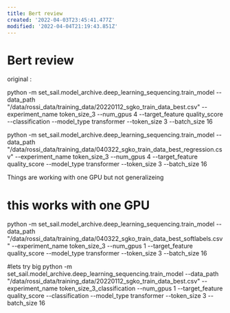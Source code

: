 ```yaml
---
title: Bert review
created: '2022-04-03T23:45:41.477Z'
modified: '2022-04-04T21:19:43.851Z'
---
```


# Bert review

original :

python -m set_sail.model_archive.deep_learning_sequencing.train_model --data_path "/data/rossi_data/training_data/20220112_sgko_train_data_best.csv" --experiment_name token_size_3 --num_gpus 4 --target_feature quality_score --classification --model_type transformer --token_size 3 --batch_size 16

python -m set_sail.model_archive.deep_learning_sequencing.train_model --data_path "/data/rossi_data/training_data/040322_sgko_train_data_best_regression.csv" --experiment_name token_size_3 --num_gpus 4 --target_feature quality_score --model_type transformer --token_size 3 --batch_size 16



Things are working with one GPU but not generalizeing


# this works with one GPU
python -m set_sail.model_archive.deep_learning_sequencing.train_model --data_path "/data/rossi_data/training_data/040322_sgko_train_data_best_softlabels.csv" --experiment_name token_size_3 --num_gpus 1 --target_feature quality_score --model_type transformer --token_size 3 --batch_size 16


#lets try big 
python -m set_sail.model_archive.deep_learning_sequencing.train_model --data_path "/data/rossi_data/training_data/20220112_sgko_train_data_best.csv" --experiment_name token_size_3_classification --num_gpus 1 --target_feature quality_score --classification --model_type transformer --token_size 3 --batch_size 16
